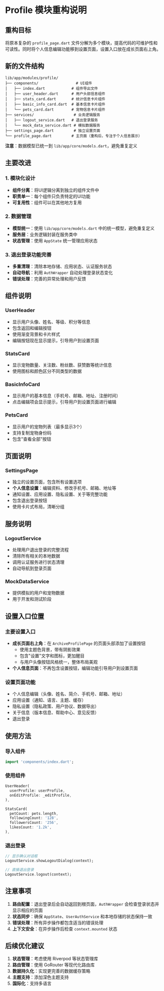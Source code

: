 # Profile 模块重构说明

## 重构目标
将原本复杂的 `profile_page.dart` 文件分解为多个模块，提高代码的可维护性和可读性。同时将个人信息编辑功能移到设置页面，设置入口放在成长页面右上角。

## 新的文件结构

```
lib/app/modules/profile/
├── components/                 # UI组件
│   ├── index.dart            # 组件导出文件
│   ├── user_header.dart      # 用户头部信息组件
│   ├── stats_card.dart       # 统计信息卡片组件
│   ├── basic_info_card.dart  # 基本信息卡片组件
│   └── pets_card.dart        # 宠物信息卡片组件
├── services/                  # 业务逻辑服务
│   ├── logout_service.dart   # 退出登录服务
│   └── mock_data_service.dart # 模拟数据服务
├── settings_page.dart         # 独立设置页面
└── profile_page.dart         # 主页面（重构后，专注于个人信息展示）
```

**注意**：数据模型已统一到 `lib/app/core/models.dart`，避免重复定义

## 主要改进

### 1. 模块化设计
- **组件分离**：将UI逻辑分离到独立的组件文件中
- **职责单一**：每个组件只负责特定的UI功能
- **可复用性**：组件可以在其他地方复用

### 2. 数据管理
- **模型统一**：使用 `lib/app/core/models.dart` 中的统一模型，避免重复定义
- **服务层**：业务逻辑封装在服务类中
- **状态管理**：使用 `AppState` 统一管理应用状态

### 3. 退出登录功能完善
- **多重清理**：清除本地存储、应用状态、认证服务状态
- **自动导航**：利用 `AuthWrapper` 自动处理登录状态变化
- **错误处理**：完善的异常处理和用户反馈

## 组件说明

### UserHeader
- 显示用户头像、姓名、等级、积分等信息
- 包含返回和编辑按钮
- 使用渐变背景和卡片样式
- 编辑按钮现在显示提示，引导用户到设置页面

### StatsCard
- 显示宠物数量、关注数、粉丝数、获赞数等统计信息
- 使用图标和颜色区分不同类型的数据

### BasicInfoCard
- 显示用户的基本信息（手机号、邮箱、地址、注册时间）
- 点击编辑项会显示提示，引导用户到设置页面进行编辑

### PetsCard
- 显示用户的宠物列表（最多显示3个）
- 支持复制宠物身份码
- 包含"查看全部"按钮



## 页面说明

### SettingsPage
- 独立的设置页面，包含所有设置选项
- **个人信息设置**：编辑资料、修改手机号、邮箱、地址等
- 通知设置、应用设置、隐私设置、关于等完整功能
- 包含退出登录按钮
- 使用卡片式布局，清晰分组

## 服务说明

### LogoutService
- 处理用户退出登录的完整流程
- 清除所有相关的本地数据
- 调用认证服务进行状态清理
- 自动导航到登录页面

### MockDataService
- 提供模拟的用户和宠物数据
- 用于开发和测试阶段

## 设置入口位置

### 主要设置入口
- **成长页面右上角**：在 `ArchiveProfilePage` 的页面头部添加了设置按钮
  - 使用主题色背景，带有阴影效果
  - 包含"设置"文字和图标，更加醒目
  - 与用户头像按钮风格统一，整体布局美观
- **个人信息页面**：不再包含设置按钮，编辑功能引导用户到设置页面

### 设置页面功能
- 个人信息编辑（头像、姓名、简介、手机号、邮箱、地址）
- 应用设置（通知、语言、主题、缓存）
- 隐私设置（隐私政策、用户协议、数据导出）
- 关于信息（版本信息、帮助中心、意见反馈）
- 退出登录

## 使用方法

### 导入组件
```dart
import 'components/index.dart';
```

### 使用组件
```dart
UserHeader(
  userProfile: userProfile,
  onEditProfile: _editProfile,
),

StatsCard(
  petCount: pets.length,
  followingCount: '128',
  followersCount: '256',
  likesCount: '1.2k',
),
```

### 退出登录
```dart
// 显示确认对话框
LogoutService.showLogoutDialog(context);

// 直接退出登录
LogoutService.logout(context);
```

## 注意事项

1. **路由配置**：退出登录后会自动返回到根页面，`AuthWrapper` 会检查登录状态并显示相应的页面
2. **状态同步**：确保 `AppState`、`UserAuthService` 和本地存储的状态保持一致
3. **错误处理**：所有异步操作都包含适当的错误处理
4. **上下文安全**：在异步操作后检查 `context.mounted` 状态

## 后续优化建议

1. **状态管理**：考虑使用 Riverpod 等状态管理库
2. **路由管理**：使用 GoRouter 等现代化路由库
3. **数据持久化**：实现更完善的数据缓存策略
4. **主题支持**：添加深色主题支持
5. **国际化**：支持多语言
